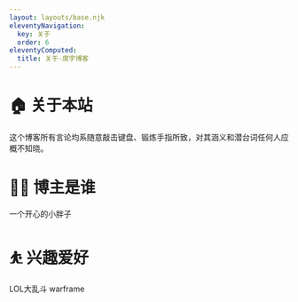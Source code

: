 ```yaml
---
layout: layouts/base.njk
eleventyNavigation:
  key: 关于
  order: 6
eleventyComputed:
  title: 关于-席宇博客
---
```


# 🏠 关于本站 #
这个博客所有言论均系随意敲击键盘、锻炼手指所致，对其涵义和潜台词任何人应概不知晓。
# 👨‍💻 博主是谁 #
一个开心的小胖子
# ⛹ 兴趣爱好 #
LOL大乱斗 warframe

